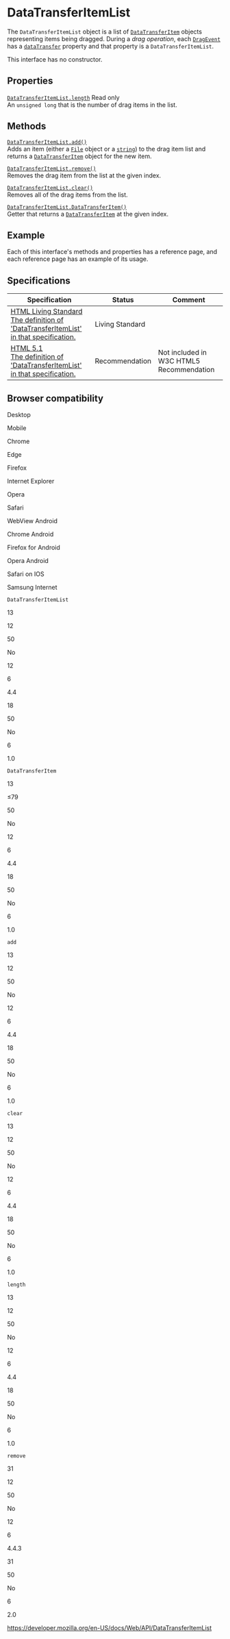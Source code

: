 # DataTransferItemList

The `DataTransferItemList` object is a list of [`DataTransferItem`](datatransferitem) objects representing items being dragged. During a _drag operation_, each [`DragEvent`](dragevent) has a [`dataTransfer`](dragevent/datatransfer) property and that property is a `DataTransferItemList`.

This interface has no constructor.

## Properties

[`DataTransferItemList.length`](datatransferitemlist/length) <span class="badge inline readonly">Read only </span>  
An `unsigned long` that is the number of drag items in the list.

## Methods

[`DataTransferItemList.add()`](datatransferitemlist/add)  
Adds an item (either a [`File`](file) object or a [`string`](domstring)) to the drag item list and returns a [`DataTransferItem`](datatransferitem) object for the new item.

[`DataTransferItemList.remove()`](datatransferitemlist/remove)  
Removes the drag item from the list at the given index.

[`DataTransferItemList.clear()`](datatransferitemlist/clear)  
Removes all of the drag items from the list.

[`DataTransferItemList.DataTransferItem()`](datatransferitemlist/datatransferitem)  
Getter that returns a [`DataTransferItem`](datatransferitem) at the given index.

## Example

Each of this interface's methods and properties has a reference page, and each reference page has an example of its usage.

## Specifications

<table><thead><tr class="header"><th>Specification</th><th>Status</th><th>Comment</th></tr></thead><tbody><tr class="odd"><td><a href="https://html.spec.whatwg.org/multipage/interaction.html#datatransferitemlist">HTML Living Standard<br />
<span class="small">The definition of 'DataTransferItemList' in that specification.</span></a></td><td><span class="spec-living">Living Standard</span></td><td></td></tr><tr class="even"><td><a href="https://www.w3.org/TR/html51/editing.html#datatransferitemlist">HTML 5.1<br />
<span class="small">The definition of 'DataTransferItemList' in that specification.</span></a></td><td><span class="spec-rec">Recommendation</span></td><td>Not included in W3C HTML5 <span class="spec-rec">Recommendation</span></td></tr></tbody></table>

## Browser compatibility

Desktop

Mobile

Chrome

Edge

Firefox

Internet Explorer

Opera

Safari

WebView Android

Chrome Android

Firefox for Android

Opera Android

Safari on IOS

Samsung Internet

`DataTransferItemList`

13

12

50

No

12

6

4.4

18

50

No

6

1.0

`DataTransferItem`

13

≤79

50

No

12

6

4.4

18

50

No

6

1.0

`add`

13

12

50

No

12

6

4.4

18

50

No

6

1.0

`clear`

13

12

50

No

12

6

4.4

18

50

No

6

1.0

`length`

13

12

50

No

12

6

4.4

18

50

No

6

1.0

`remove`

31

12

50

No

12

6

4.4.3

31

50

No

6

2.0

<a href="https://developer.mozilla.org/en-US/docs/Web/API/DataTransferItemList" class="_attribution-link">https://developer.mozilla.org/en-US/docs/Web/API/DataTransferItemList</a>
